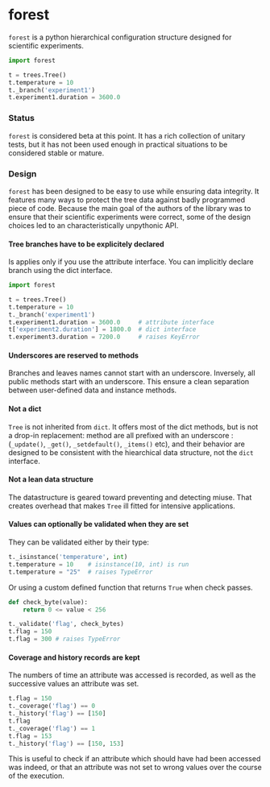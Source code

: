 # forest

`forest` is a python hierarchical configuration structure designed for scientific experiments.

```python
import forest

t = trees.Tree()
t.temperature = 10
t._branch('experiment1')
t.experiment1.duration = 3600.0
```

### Status

`forest` is considered beta at this point. It has a rich collection of unitary tests, but it has not been used enough in practical situations to be considered stable or mature.

### Design

`forest` has been designed to be easy to use while ensuring data integrity. It features many ways to protect the tree data against badly programmed piece of code. Because the main goal of the authors of the library was to ensure that their scientific experiments were correct, some of the design choices led to an characteristically unpythonic API.

#### Tree branches have to be explicitely declared

Is applies only if you use the attribute interface. You can implicitly declare branch using the dict interface.

```python
import forest

t = trees.Tree()
t.temperature = 10
t._branch('experiment1')
t.experiment1.duration = 3600.0     # attribute interface
t['experiment2.duration'] = 1800.0  # dict interface
t.experiment3.duration = 7200.0     # raises KeyError
```

#### Underscores are reserved to methods

Branches and leaves names cannot start with an underscore. Inversely, all public methods start with an underscore. This ensure a clean separation between user-defined data and instance methods.

#### Not a dict

`Tree` is not inherited from `dict`. It offers most of the dict methods, but is not a drop-in replacement: method are all prefixed with an underscore : (`_update()`, `_get()`, `_setdefault()`, `_items()` etc), and their behavior are designed to be consistent with the hiearchical data structure, not the `dict` interface.

#### Not a lean data structure

The datastructure is geared toward preventing and detecting miuse. That creates overhead that makes `Tree` ill fitted for intensive applications.

#### Values can optionally be validated when they are set

They can be validated either by their type:

```python
t._isinstance('temperature', int)
t.temperature = 10    # isinstance(10, int) is run
t.temperature = "25"  # raises TypeError
```

Or using a custom defined function that returns `True` when check passes.

```python
def check_byte(value):
    return 0 <= value < 256

t._validate('flag', check_bytes)
t.flag = 150
t.flag = 300 # raises TypeError
```

#### Coverage and history records are kept

The numbers of time an attribute was accessed is recorded, as well as the successive values an attribute was set.

```python
t.flag = 150
t._coverage('flag') == 0
t._history('flag') == [150]
t.flag
t._coverage('flag') == 1
t.flag = 153
t._history('flag') == [150, 153]
```

This is useful to check if an attribute which should have had been accessed was indeed, or that an attribute was not set to wrong values over the course of the execution.
